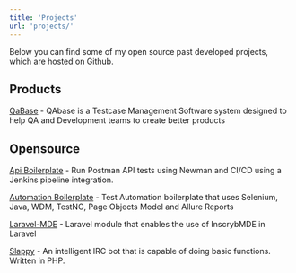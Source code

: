 ```yaml
---
title: 'Projects'
url: 'projects/'
---
```


Below you can find some of my open source past developed projects, which are hosted on Github.

## Products
[QaBase](https://qabase.io) - QAbase is a Testcase Management Software system designed to help QA and Development teams to create better products

## Opensource
[Api Boilerplate](https://github.com/adistoica/api-boilerplate) - Run Postman API tests using Newman and CI/CD using a Jenkins pipeline integration. 

[Automation Boilerplate](https://github.com/adistoica/automation-boilerplate) - Test Automation boilerplate that uses Selenium, Java, WDM, TestNG, Page Objects Model and Allure Reports

[Laravel-MDE](https://github.com/adistoica/laravel-mde) - Laravel module that enables the use of InscrybMDE in Laravel

[Slappy](https://github.com/adistoica/slappy) - An intelligent IRC bot that is capable of doing basic functions. Written in PHP.



